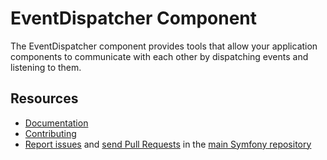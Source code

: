 EventDispatcher Component
=========================

The EventDispatcher component provides tools that allow your application components to communicate with each other by
dispatching events and listening to them.

Resources
---------

* [Documentation](https://symfony.com/doc/current/components/event_dispatcher.html)
* [Contributing](https://symfony.com/doc/current/contributing/index.html)
* [Report issues](https://github.com/symfony/symfony/issues) and
  [send Pull Requests](https://github.com/symfony/symfony/pulls)
  in the [main Symfony repository](https://github.com/symfony/symfony)
